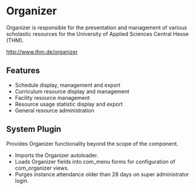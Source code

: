 # Organizer

Organizer is responsible for the presentation and management of various scholastic resources for the University of Applied Sciences Central Hesse (THM).

http://www.thm.de/organizer

## Features

* Schedule display, management and export
* Curriculum resource display and management
* Facility resource management
* Resource usage statistic display and export
* General resource administration

## System Plugin

Provides Organizer functionality beyond the scope of the component.

* Imports the Organizer autoloader.
* Loads Organizer fields into com_menu forms for configuration of com_organizer views.
* Purges instance attendance older than 28 days on super administrator login.

